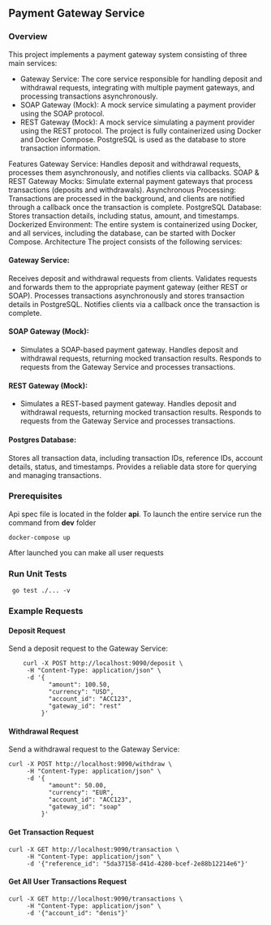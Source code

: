 ## Payment Gateway Service
### Overview
This project implements a payment gateway system consisting of three main services:

- Gateway Service: The core service responsible for handling deposit and withdrawal requests, integrating with multiple payment gateways, and processing transactions asynchronously.
- SOAP Gateway (Mock): A mock service simulating a payment provider using the SOAP protocol.
- REST Gateway (Mock): A mock service simulating a payment provider using the REST protocol.
The project is fully containerized using Docker and Docker Compose. PostgreSQL is used as the database to store transaction information.

Features
Gateway Service: Handles deposit and withdrawal requests, processes them asynchronously, and notifies clients via callbacks.
SOAP & REST Gateway Mocks: Simulate external payment gateways that process transactions (deposits and withdrawals).
Asynchronous Processing: Transactions are processed in the background, and clients are notified through a callback once the transaction is complete.
PostgreSQL Database: Stores transaction details, including status, amount, and timestamps.
Dockerized Environment: The entire system is containerized using Docker, and all services, including the database, can be started with Docker Compose.
Architecture
The project consists of the following services:

#### Gateway Service:
Receives deposit and withdrawal requests from clients.
Validates requests and forwards them to the appropriate payment gateway (either REST or SOAP).
Processes transactions asynchronously and stores transaction details in PostgreSQL.
Notifies clients via a callback once the transaction is complete.

#### SOAP Gateway (Mock):
- Simulates a SOAP-based payment gateway.
Handles deposit and withdrawal requests, returning mocked transaction results.
Responds to requests from the Gateway Service and processes transactions.

#### REST Gateway (Mock):
- Simulates a REST-based payment gateway.
Handles deposit and withdrawal requests, returning mocked transaction results.
Responds to requests from the Gateway Service and processes transactions.

#### Postgres Database:
Stores all transaction data, including transaction IDs, reference IDs, account details, status, and timestamps.
Provides a reliable data store for querying and managing transactions.


### Prerequisites
Api spec file is located in the folder **api**. 
To launch the entire service run the command from **dev** folder
```
docker-compose up
```
After launched you can make all user requests


### Run Unit Tests
```
 go test ./... -v
```

### Example Requests
#### Deposit Request
Send a deposit request to the Gateway Service:
```
    curl -X POST http://localhost:9090/deposit \
     -H "Content-Type: application/json" \
     -d '{
           "amount": 100.50,
           "currency": "USD",
           "account_id": "ACC123",
           "gateway_id": "rest"
         }'
```

#### Withdrawal Request
Send a withdrawal request to the Gateway Service:

```
curl -X POST http://localhost:9090/withdraw \
     -H "Content-Type: application/json" \
     -d '{
           "amount": 50.00,
           "currency": "EUR",
           "account_id": "ACC123",
           "gateway_id": "soap"
         }'
```

#### Get Transaction Request
```
curl -X GET http://localhost:9090/transaction \
     -H "Content-Type: application/json" \
     -d '{"reference_id": "5da37158-d41d-4280-bcef-2e88b12214e6"}'
```

#### Get All User Transactions Request
```
curl -X GET http://localhost:9090/transactions \
     -H "Content-Type: application/json" \
     -d '{"account_id": "denis"}'
```